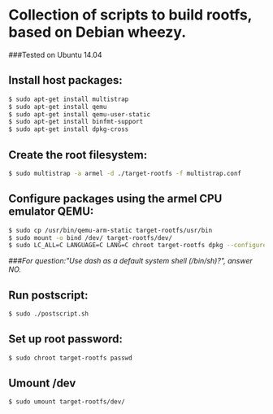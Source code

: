 # Collection of scripts to build rootfs, based on Debian wheezy.

###Tested on Ubuntu 14.04

## Install host packages:
```sh
$ sudo apt-get install multistrap
$ sudo apt-get install qemu
$ sudo apt-get install qemu-user-static
$ sudo apt-get install binfmt-support
$ sudo apt-get install dpkg-cross
```

## Create the root filesystem:
```sh
$ sudo multistrap -a armel -d ./target-rootfs -f multistrap.conf
```

## Configure packages using the armel CPU emulator QEMU:
```sh
$ sudo cp /usr/bin/qemu-arm-static target-rootfs/usr/bin
$ sudo mount -o bind /dev/ target-rootfs/dev/
$ sudo LC_ALL=C LANGUAGE=C LANG=C chroot target-rootfs dpkg --configure -a
```
###*For question:"Use dash as a default system shell (/bin/sh)?", answer NO.*

## Run postscript:
```sh
$ sudo ./postscript.sh
```

## Set up root password:
```sh
$ sudo chroot target-rootfs passwd
```

## Umount /dev
```sh
$ sudo umount target-rootfs/dev/
```
